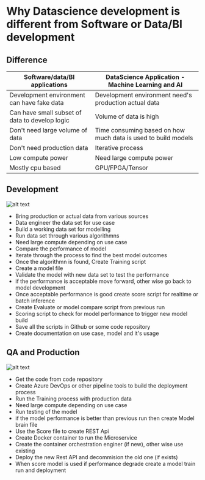 # Why Datascience development is different from Software or Data/BI development

## Difference

| Software/data/BI applications                  | DataScience Application - Machine Learning and AI             |
|------------------------------------------------|---------------------------------------------------------------|
| Development environment can have fake data     | Development environment need's production actual data         |
| Can have small subset of data to develop logic | Volume of data is high                                        |
| Don't need large volume of data                | Time consuming based on how much data is used to build models |
| Don't need production data                     | Iterative process                                             |
| Low compute power                              | Need large compute power                                      |
| Mostly cpu based                               | GPU/FPGA/Tensor                                               |

## Development

![alt text](https://github.com/balakreshnan/Samples2021/blob/main/DataScience/images/mldevops-Development.png "Service Health")

- Bring production or actual data from various sources
- Data engineer the data set for use case
- Build a working data set for modelling
- Run data set through various algorithmns
- Need large compute depending on use case
- Compare the performance of model
- Iterate through the process to find the best model outcomes
- Once the algorithmn is found, Create Training script
- Create a model file
- Validate the model with new data set to test the performance
- if the performance is acceptable move forward, other wise go back to model development
- Once acceptable performance is good create score script for realtime or batch inference
- Create Evaluate or model compare script from previous run
- Scoring script to check for model performance to trigger new model build
- Save all the scripts in Github or some code repository
- Create documentation on use case, model and it's usage

## QA and Production

![alt text](https://github.com/balakreshnan/Samples2021/blob/main/DataScience/images/mldevops-Production.png "Service Health")

- Get the code from code repository
- Create Azure DevOps or other pipeline tools to build the deployment process
- Run the Training process with production data
- Need large compute depending on use case
- Run testing of the model
- if the model performance is better than previous run then create Model brain file
- Use the Score file to create REST Api
- Create Docker container to run the Microservice
- Create the container orchestration enginer (if new), other wise use existing
- Deploy the new Rest API and decommision the old one (if exists)
- When score model is used if performance degrade create a model train run and deployment